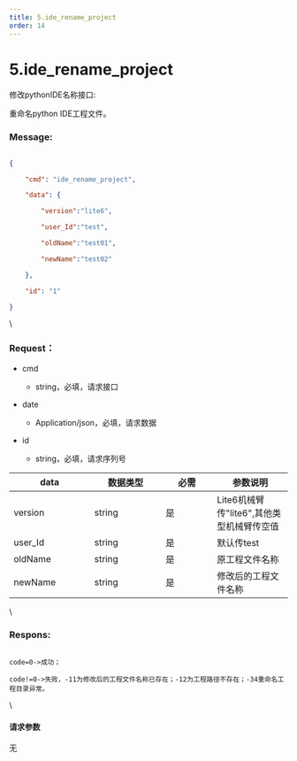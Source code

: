 ```yaml
---
title: 5.ide_rename_project
order: 14
---
```

# 5.ide\_rename\_project



 



修改pythonIDE名称接口:

重命名python IDE工程文件。



### Message:  



```json

{

    "cmd": "ide_rename_project",

    "data": {

        "version":"lite6",

        "user_Id":"test",

        "oldName":"test01",

        "newName":"test02"

    },

    "id": "1"

}

```



\





### Request：    



* cmd

  * string，必填，请求接口

* date

  * Application/json，必填，请求数据

* id

  * string，必填，请求序列号



<table><thead><tr><th width="130">data</th><th width="113">数据类型</th><th width="77">必需</th><th>参数说明</th></tr></thead><tbody><tr><td>version</td><td>string</td><td>是</td><td>Lite6机械臂传"lite6",其他类型机械臂传空值</td></tr><tr><td>user_Id</td><td>string</td><td>是</td><td>默认传test</td></tr><tr><td>oldName</td><td>string</td><td>是</td><td>原工程文件名称</td></tr><tr><td>newName</td><td>string</td><td>是</td><td>修改后的工程文件名称</td></tr></tbody></table>



\





### Respons:     



```

code=0->成功；

code!=0->失败，-11为修改后的工程文件名称已存在；-12为工程路径不存在；-34重命名工程目录异常。

```



\





#### 请求参数



无
